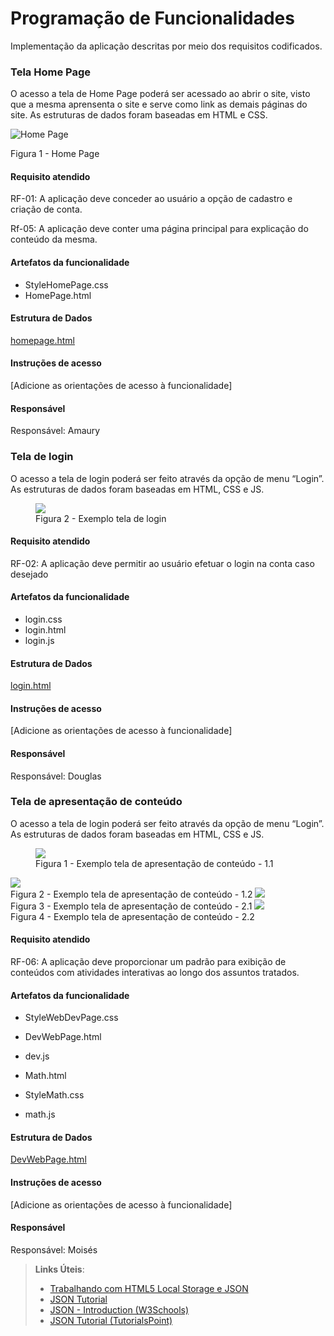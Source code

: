 # Programação de Funcionalidades

Implementação da aplicação descritas por meio dos requisitos codificados. 
### Tela Home Page


O acesso a tela de Home Page poderá ser acessado ao abrir o site, visto que a mesma aprensenta o site e serve como link as demais páginas do site. As estruturas de dados foram baseadas em HTML e CSS.


![Home Page](https://github.com/ICEI-PUC-Minas-PMV-ADS/pmv-ads-2023-2-e1-proj-web-t9-pmv-ads-2023-2-e1-projmochileirosdati/assets/144865205/4437200c-2cd1-4742-9ff6-1e427fcce48f)
<figcaption>Figura 1 - Home Page</figure>


#### Requisito atendido

RF-01: A aplicação deve conceder ao usuário a opção de cadastro e criação de conta.

Rf-05: A aplicação deve conter uma página principal para explicação do conteúdo da mesma.


#### Artefatos da funcionalidade
- StyleHomePage.css
- HomePage.html


#### Estrutura de Dados

[homepage.html](https://github.com/ICEI-PUC-Minas-PMV-ADS/pmv-ads-2023-2-e1-proj-web-t9-pmv-ads-2023-2-e1-projmochileirosdati/blob/main/codigo-fonte/HomePage.html)


#### Instruções de acesso

[Adicione as orientações de acesso à funcionalidade]


#### Responsável

Responsável: Amaury


### Tela de login


O acesso a tela de login poderá ser feito através da opção de menu “Login”. As estruturas de dados foram baseadas em HTML, CSS e JS.


<figure>
    <img src="https://github.com/ICEI-PUC-Minas-PMV-ADS/pmv-ads-2023-2-e1-proj-web-t9-pmv-ads-2023-2-e1-projmochileirosdati/blob/main/documentos/img/TelaLoginExemplo.png?raw=true">
          <figcaption>Figura 2 - Exemplo tela de login</figure>
</figure>



#### Requisito atendido

RF-02: A aplicação deve permitir ao usuário efetuar o login na conta caso desejado


#### Artefatos da funcionalidade
- login.css
- login.html
- login.js


#### Estrutura de Dados

[login.html](https://github.com/ICEI-PUC-Minas-PMV-ADS/pmv-ads-2023-2-e1-proj-web-t9-pmv-ads-2023-2-e1-projmochileirosdati/blob/main/codigo-fonte/Sub/login/login.html)


#### Instruções de acesso

[Adicione as orientações de acesso à funcionalidade]


#### Responsável

Responsável: Douglas


### Tela de apresentação de conteúdo


O acesso a tela de login poderá ser feito através da opção de menu “Login”. As estruturas de dados foram baseadas em HTML, CSS e JS.


<figure>
    <img src="https://user-images.githubusercontent.com/144903154/278919692-750c19f2-d28c-46c9-9bf5-25441c9d614a.png">
           <figcaption>Figura 1 - Exemplo tela de apresentação de conteúdo - 1.1 </figure>
          <img src="https://user-images.githubusercontent.com/144903154/278919694-24620628-042c-4bb4-9e1c-fe453681ae9a.png">
           <figcaption>Figura 2 - Exemplo tela de apresentação de conteúdo - 1.2 </figure>
           <img src="https://user-images.githubusercontent.com/144903154/278919696-eb5e601e-3dd1-4ec6-8430-601e748af785.png">
           <figcaption>Figura 3 - Exemplo tela de apresentação de conteúdo - 2.1 </figure>
           <img src="https://user-images.githubusercontent.com/144903154/278919690-c84b7caa-fce6-42ea-8993-67a71b0b6d28.png">
           <figcaption>Figura 4 - Exemplo tela de apresentação de conteúdo - 2.2 </figure>
           
           
           
         
</figure>



#### Requisito atendido

RF-06: A aplicação deve proporcionar um padrão para exibição de conteúdos com atividades interativas ao longo dos assuntos tratados. 


#### Artefatos da funcionalidade
- StyleWebDevPage.css
- DevWebPage.html
- dev.js

- Math.html
- StyleMath.css
- math.js


#### Estrutura de Dados

[DevWebPage.html](https://github.com/ICEI-PUC-Minas-PMV-ADS/pmv-ads-2023-2-e1-proj-web-t9-pmv-ads-2023-2-e1-projmochileirosdati/blob/main/codigo-fonte/Sub/dev%20web/DevWebPage.html)


#### Instruções de acesso

[Adicione as orientações de acesso à funcionalidade]


#### Responsável

Responsável: Moisés




> **Links Úteis**:
> - [Trabalhando com HTML5 Local Storage e JSON](https://www.devmedia.com.br/trabalhando-com-html5-local-storage-e-json/29045)
> - [JSON Tutorial](https://www.w3resource.com/JSON)
> - [JSON - Introduction (W3Schools)](https://www.w3schools.com/js/js_json_intro.asp)
> - [JSON Tutorial (TutorialsPoint)](https://www.tutorialspoint.com/json/index.htm)

